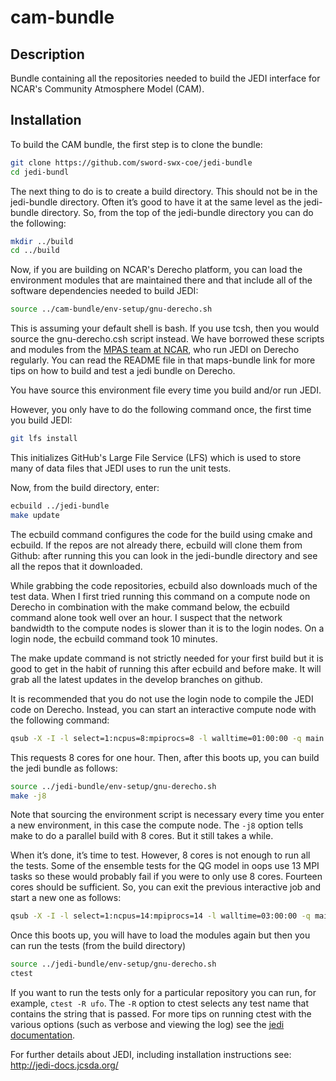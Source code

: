 # cam-bundle

## Description

Bundle containing all the repositories needed to build the JEDI interface for NCAR's Community Atmosphere Model (CAM).

## Installation

To build the CAM bundle, the first step is to clone the bundle:

```bash
git clone https://github.com/sword-swx-coe/jedi-bundle
cd jedi-bundl
```

The next thing to do is to create a build directory. This should not be in the jedi-bundle directory. Often it’s good to have it at the same level as the jedi-bundle directory. So, from the top of the jedi-bundle directory you can do the following:

```bash
mkdir ../build
cd ../build
```

Now, if you are building on NCAR's Derecho platform, you can load the environment modules that are maintained there and that include all of the software dependencies needed to build JEDI:

```bash
source ../cam-bundle/env-setup/gnu-derecho.sh
```

This is assuming your default shell is bash. If you use tcsh, then you would source the gnu-derecho.csh script instead. We have borrowed these scripts and modules from the [MPAS team at NCAR](https://github.com/JCSDA/mpas-bundle), who run JEDI on Derecho regularly. You can read the README file in that maps-bundle link for more tips on how to build and test a jedi bundle on Derecho.

You have source this environment file every time you build and/or run JEDI.

However, you only have to do the following command once, the first time you build JEDI:

```bash
git lfs install
```

This initializes GitHub's Large File Service (LFS) which is used to store many of data files that JEDI uses to run the unit tests.

Now, from the build directory, enter:

```bash
ecbuild ../jedi-bundle
make update
```

The ecbuild command configures the code for the build using cmake and ecbuild. If the repos are not already there, ecbuild will clone them from Github: after running this you can look in the jedi-bundle directory and see all the repos that it downloaded.

While grabbing the code repositories, ecbuild also downloads much of the test data. When I first tried running this command on a compute node on Derecho in combination with the make command below, the ecbuild command alone took well over an hour. I suspect that the network bandwidth to the compute nodes is slower than it is to the login nodes. On a login node, the ecbuild command took 10 minutes.

The make update command is not strictly needed for your first build but it is good to get in the habit of running this after ecbuild and before make. It will grab all the latest updates in the develop branches on github.

It is recommended that you do not use the login node to compile the JEDI code on Derecho. Instead, you can start an interactive compute node with the following command:

```bash
qsub -X -I -l select=1:ncpus=8:mpiprocs=8 -l walltime=01:00:00 -q main -A <project-number>
```

This requests 8 cores for one hour. Then, after this boots up, you can build the jedi bundle as follows:

```bash
source ../jedi-bundle/env-setup/gnu-derecho.sh
make -j8
```

Note that sourcing the environment script is necessary every time you enter a new environment, in this case the compute node. The `-j8` option tells make to do a parallel build with 8 cores. But it still takes a while.

When it’s done, it’s time to test. However, 8 cores is not enough to run all the tests. Some of the ensemble tests for the QG model in oops use 13 MPI tasks so these would probably fail if you were to only use 8 cores. Fourteen cores should be sufficient. So, you can exit the previous interactive job and start a new one as follows:

```bash
qsub -X -I -l select=1:ncpus=14:mpiprocs=14 -l walltime=03:00:00 -q main -A <project-number>
```

Once this boots up, you will have to load the modules again but then you can run the tests (from the build directory)

```bash
source ../jedi-bundle/env-setup/gnu-derecho.sh
ctest
```

If you want to run the tests only for a particular repository you can run, for example, `ctest -R ufo`. The `-R` option to ctest selects any test name that contains the string that is passed. For more tips on running ctest with the various options (such as verbose and viewing the log) see the [jedi documentation](https://jointcenterforsatellitedataassimilation-jedi-docs.readthedocs-hosted.com/en/latest/inside/testing/unit_testing.html#running-ctest).

For further details about JEDI, including installation instructions see: http://jedi-docs.jcsda.org/
